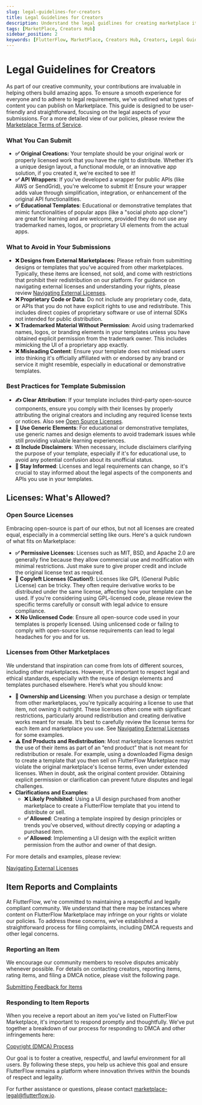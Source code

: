 ```yaml
---
slug: legal-guidelines-for-creators
title: Legal Guidelines for Creators
description: Understand the legal guidlines for creating marketplace items.
tags: [MarketPlace, Creators Hub]
sidebar_position: 2
keywords: [FlutterFlow, MarketPlace, Creators Hub, Creators, Legal Guidelines]
---
```


# Legal Guidelines for Creators

As part of our creative community, your contributions are invaluable in helping others build amazing apps. To ensure a smooth experience for everyone and to adhere to legal requirements, we've outlined what types of content you can publish on Marketplace. This guide is designed to be user-friendly and straightforward, focusing on the legal aspects of your submissions. For a more detailed view of our policies, please review the [Marketplace Terms of Service](https://flutterflow.io/tos-marketplace).

### What You Can Submit

- **✅ Original Creations:** Your template should be your original work or properly licensed work that you have the right to distribute. Whether it’s a unique design layout, a functional module, or an innovative app solution, if you created it, we're excited to see it!
- **✅ API Wrappers**: If you've developed a wrapper for public APIs (like AWS or SendGrid), you're welcome to submit it! Ensure your wrapper adds value through simplification, integration, or enhancement of the original API functionalities.
- **✅ Educational Templates**: Educational or demonstrative templates that mimic functionalities of popular apps (like a "social photo app clone") are great for learning and are welcome, provided they do not use any trademarked names, logos, or proprietary UI elements from the actual apps.

### What to Avoid in Your Submissions

- **❌ Designs from External Marketplaces:** Please refrain from submitting designs or templates that you've acquired from other marketplaces. Typically, these items are licensed, not sold, and come with restrictions that prohibit their redistribution on our platform. For guidance on navigating external licenses and understanding your rights, please review [Navigating External Licenses](navigating-external-licenses.md).
- **❌ Proprietary Code or Data**: Do not include any proprietary code, data, or APIs that you do not have explicit rights to use and redistribute. This includes direct copies of proprietary software or use of internal SDKs not intended for public distribution.
- **❌ Trademarked Material Without Permission**: Avoid using trademarked names, logos, or branding elements in your templates unless you have obtained explicit permission from the trademark owner. This includes mimicking the UI of a proprietary app exactly.
- **❌ Misleading Content**: Ensure your template does not mislead users into thinking it's officially affiliated with or endorsed by any brand or service it might resemble, especially in educational or demonstrative templates.

### Best Practices for Template Submission

- **✍️ Clear Attribution**: If your template includes third-party open-source components, ensure you comply with their licenses by properly attributing the original creators and including any required license texts or notices. Also see [Open Source Licenses](legal-guidelines-for-creators.md#open-source-licenses).
- **💎 Use Generic Elements**: For educational or demonstrative templates, use generic names and design elements to avoid trademark issues while still providing valuable learning experiences.
- **⚖️ Include Disclaimers**: When necessary, include disclaimers clarifying the purpose of your template, especially if it's for educational use, to avoid any potential confusion about its unofficial status.
- **📣 Stay Informed**: Licenses and legal requirements can change, so it's crucial to stay informed about the legal aspects of the components and APIs you use in your templates.

## Licenses: What's Allowed?

### Open Source Licenses

Embracing open-source is part of our ethos, but not all licenses are created equal, especially in a commercial setting like ours. Here's a quick rundown of what fits on Marketplace:

- **✅ Permissive Licenses**: Licenses such as MIT, BSD, and Apache 2.0 are generally fine because they allow commercial use and modification with minimal restrictions. Just make sure to give proper credit and include the original license text as required.
- **🤔 Copyleft Licenses (Caution!)**: Licenses like GPL (General Public License) can be tricky. They often require derivative works to be distributed under the same license, affecting how your template can be used. If you're considering using GPL-licensed code, please review the specific terms carefully or consult with legal advice to ensure compliance.
- **❌ No Unlicensed Code**: Ensure all open-source code used in your templates is properly licensed. Using unlicensed code or failing to comply with open-source license requirements can lead to legal headaches for you and for us.

### Licenses from Other Marketplaces

We understand that inspiration can come from lots of different sources, including other marketplaces. However, it's important to respect legal and ethical standards, especially with the reuse of design elements and templates purchased elsewhere. Here’s what you should know:

- **🤝 Ownership and Licensing**: When you purchase a design or template from other marketplaces, you're typically acquiring a license to use that item, not owning it outright. These licenses often come with significant restrictions, particularly around redistribution and creating derivative works meant for resale. It’s best to carefully review the license terms for each item and marketplace you use. See [Navigating External Licenses](navigating-external-licenses.md) for some examples.
- **⚠️ End Products and Redistribution**: Most marketplace licenses restrict the use of their items as part of an “end product” that is not meant for redistribution or resale. For example, using a downloaded Figma design to create a template that you then sell on FlutterFlow Marketplace may violate the original marketplace's license terms, even under extended licenses. When in doubt, ask the original content provider. Obtaining explicit permission or clarification can prevent future disputes and legal challenges.
- **Clarifications and Examples**:
    - **❌ Likely Prohibited**: Using a UI design purchased from another marketplace to create a FlutterFlow template that you intend to distribute or sell.
    - **✅ Allowed**: Creating a template inspired by design principles or trends you've observed, without directly copying or adapting a purchased item.
    - **✅ Allowed**: Implementing a UI design with the explicit written permission from the author and owner of that design.

For more details and examples, please review:

[Navigating External Licenses](navigating-external-licenses.md)

## Item Reports and Complaints

At FlutterFlow, we're committed to maintaining a respectful and legally compliant community. We understand that there may be instances where content on FlutterFlow Marketplace may infringe on your rights or violate our policies. To address these concerns, we've established a straightforward process for filing complaints, including DMCA requests and other legal concerns.

### Reporting an Item

We encourage our community members to resolve disputes amicably whenever possible. For details on contacting creators, reporting items, rating items, and filing a DMCA notice, please visit the following page.

[Submitting Feedback for Items](../submit-feedback.md)

### Responding to Item Reports

When you receive a report about an item you've listed on FlutterFlow Marketplace, it's important to respond promptly and thoughtfully. We've put together a breakdown of our process for responding to DMCA and other infringements here:

[Copyright (DMCA) Process](copyright-dmca-process.md)

Our goal is to foster a creative, respectful, and lawful environment for all users. By following these steps, you help us achieve this goal and ensure FlutterFlow remains a platform where innovation thrives within the bounds of respect and legality.

For further assistance or questions, please contact [marketplace-legal@flutterflow.io](mailto:marketplace-legal@flutterflow.io).